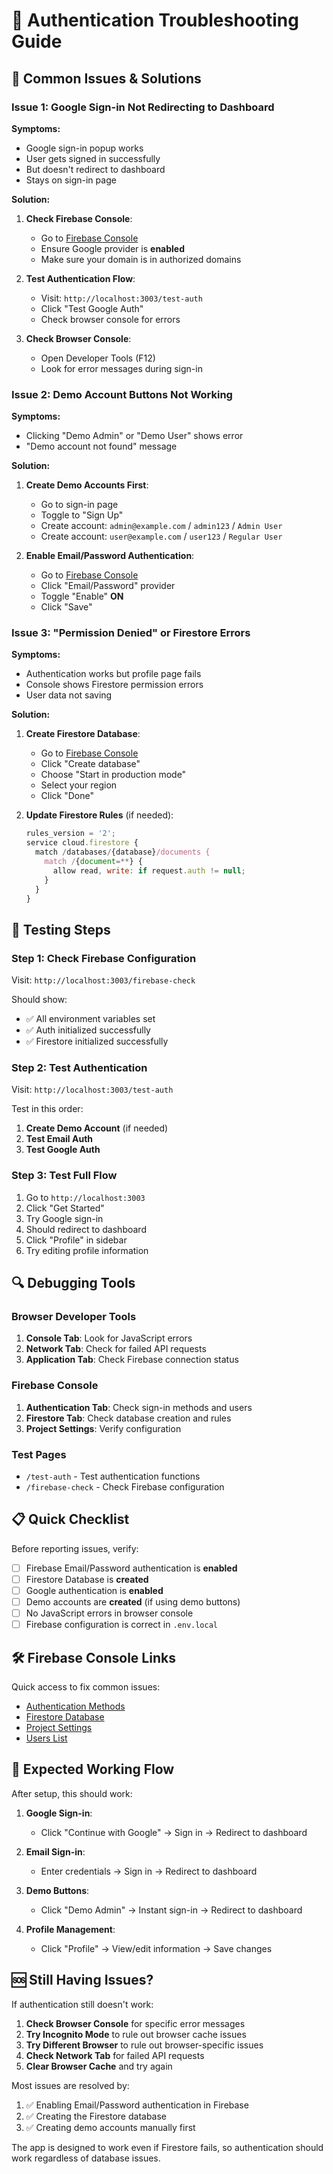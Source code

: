 # 🔧 Authentication Troubleshooting Guide

## 🚨 **Common Issues & Solutions**

### Issue 1: Google Sign-in Not Redirecting to Dashboard

**Symptoms:**

- Google sign-in popup works
- User gets signed in successfully
- But doesn't redirect to dashboard
- Stays on sign-in page

**Solution:**

1. **Check Firebase Console**:
    - Go
      to [Firebase Console](https://console.firebase.google.com/project/admin-dashboard-463118/authentication/providers)
    - Ensure Google provider is **enabled**
    - Make sure your domain is in authorized domains

2. **Test Authentication Flow**:
    - Visit: `http://localhost:3003/test-auth`
    - Click "Test Google Auth"
    - Check browser console for errors

3. **Check Browser Console**:
    - Open Developer Tools (F12)
    - Look for error messages during sign-in

### Issue 2: Demo Account Buttons Not Working

**Symptoms:**

- Clicking "Demo Admin" or "Demo User" shows error
- "Demo account not found" message

**Solution:**

1. **Create Demo Accounts First**:
    - Go to sign-in page
    - Toggle to "Sign Up"
    - Create account: `admin@example.com` / `admin123` / `Admin User`
    - Create account: `user@example.com` / `user123` / `Regular User`

2. **Enable Email/Password Authentication**:
    - Go
      to [Firebase Console](https://console.firebase.google.com/project/admin-dashboard-463118/authentication/providers)
    - Click "Email/Password" provider
    - Toggle "Enable" **ON**
    - Click "Save"

### Issue 3: "Permission Denied" or Firestore Errors

**Symptoms:**

- Authentication works but profile page fails
- Console shows Firestore permission errors
- User data not saving

**Solution:**

1. **Create Firestore Database**:
    - Go to [Firebase Console](https://console.firebase.google.com/project/admin-dashboard-463118/firestore)
    - Click "Create database"
    - Choose "Start in production mode"
    - Select your region
    - Click "Done"

2. **Update Firestore Rules** (if needed):
   ```javascript
   rules_version = '2';
   service cloud.firestore {
     match /databases/{database}/documents {
       match /{document=**} {
         allow read, write: if request.auth != null;
       }
     }
   }
   ```

## 🧪 **Testing Steps**

### Step 1: Check Firebase Configuration

Visit: `http://localhost:3003/firebase-check`

Should show:

- ✅ All environment variables set
- ✅ Auth initialized successfully
- ✅ Firestore initialized successfully

### Step 2: Test Authentication

Visit: `http://localhost:3003/test-auth`

Test in this order:

1. **Create Demo Account** (if needed)
2. **Test Email Auth**
3. **Test Google Auth**

### Step 3: Test Full Flow

1. Go to `http://localhost:3003`
2. Click "Get Started"
3. Try Google sign-in
4. Should redirect to dashboard
5. Click "Profile" in sidebar
6. Try editing profile information

## 🔍 **Debugging Tools**

### Browser Developer Tools

1. **Console Tab**: Look for JavaScript errors
2. **Network Tab**: Check for failed API requests
3. **Application Tab**: Check Firebase connection status

### Firebase Console

1. **Authentication Tab**: Check sign-in methods and users
2. **Firestore Tab**: Check database creation and rules
3. **Project Settings**: Verify configuration

### Test Pages

- `/test-auth` - Test authentication functions
- `/firebase-check` - Check Firebase configuration

## 📋 **Quick Checklist**

Before reporting issues, verify:

- [ ] Firebase Email/Password authentication is **enabled**
- [ ] Firestore Database is **created**
- [ ] Google authentication is **enabled**
- [ ] Demo accounts are **created** (if using demo buttons)
- [ ] No JavaScript errors in browser console
- [ ] Firebase configuration is correct in `.env.local`

## 🛠️ **Firebase Console Links**

Quick access to fix common issues:

- [Authentication Methods](https://console.firebase.google.com/project/admin-dashboard-463118/authentication/providers)
- [Firestore Database](https://console.firebase.google.com/project/admin-dashboard-463118/firestore)
- [Project Settings](https://console.firebase.google.com/project/admin-dashboard-463118/settings/general)
- [Users List](https://console.firebase.google.com/project/admin-dashboard-463118/authentication/users)

## 🚀 **Expected Working Flow**

After setup, this should work:

1. **Google Sign-in**:
    - Click "Continue with Google" → Sign in → Redirect to dashboard

2. **Email Sign-in**:
    - Enter credentials → Sign in → Redirect to dashboard

3. **Demo Buttons**:
    - Click "Demo Admin" → Instant sign-in → Redirect to dashboard

4. **Profile Management**:
    - Click "Profile" → View/edit information → Save changes

## 🆘 **Still Having Issues?**

If authentication still doesn't work:

1. **Check Browser Console** for specific error messages
2. **Try Incognito Mode** to rule out browser cache issues
3. **Try Different Browser** to rule out browser-specific issues
4. **Check Network Tab** for failed API requests
5. **Clear Browser Cache** and try again

Most issues are resolved by:

1. ✅ Enabling Email/Password authentication in Firebase
2. ✅ Creating the Firestore database
3. ✅ Creating demo accounts manually first

The app is designed to work even if Firestore fails, so authentication should work regardless of database issues.